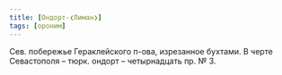 ```yaml
---
title: [Ондорт-❮Лиман❯]
tags: [ороним]
---
```


Сев. побережье Гераклейского п-ова, изрезанное бухтами. В черте Севастополя –
тюрк. ондорт – четырнадцать пр. № 3.
